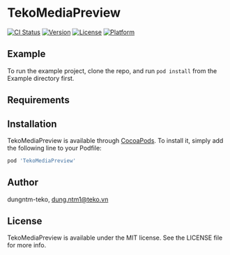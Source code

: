 # TekoMediaPreview

[![CI Status](https://img.shields.io/travis/dungntm-teko/TekoMediaPreview.svg?style=flat)](https://travis-ci.org/dungntm-teko/TekoMediaPreview)
[![Version](https://img.shields.io/cocoapods/v/TekoMediaPreview.svg?style=flat)](https://cocoapods.org/pods/TekoMediaPreview)
[![License](https://img.shields.io/cocoapods/l/TekoMediaPreview.svg?style=flat)](https://cocoapods.org/pods/TekoMediaPreview)
[![Platform](https://img.shields.io/cocoapods/p/TekoMediaPreview.svg?style=flat)](https://cocoapods.org/pods/TekoMediaPreview)

## Example

To run the example project, clone the repo, and run `pod install` from the Example directory first.

## Requirements

## Installation

TekoMediaPreview is available through [CocoaPods](https://cocoapods.org). To install
it, simply add the following line to your Podfile:

```ruby
pod 'TekoMediaPreview'
```

## Author

dungntm-teko, dung.ntm1@teko.vn

## License

TekoMediaPreview is available under the MIT license. See the LICENSE file for more info.
